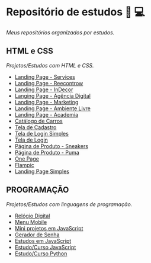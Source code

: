 # Repositório de estudos 📘 💻
*Meus repositórios organizados por estudos.* 

## HTML e CSS
*Projetos/Estudos com HTML e CSS.*

* [Landing Page - Services](https://github.com/lucasrenandns/landing-page-services)
* [Landing Page - Reecontrow](https://github.com/lucasrenandns/landing-page-reecontrow)
* [Landing Page - InDecor](https://github.com/lucasrenandns/landing-page-indecor)
* [Langing Page - Agência Digital](https://github.com/lucasrenandns/projeto-agencia-digital)
* [Landing Page - Marketing](https://github.com/lucasrenandns/landing-page-marketing)
* [Landing Page - Ambiente Livre](https://github.com/lucasrenandns/landing-page-ambiente-livre)
* [Landing Page - Academia](https://github.com/lucasrenandns/landing-page-academia)
* [Catálogo de Carros](https://github.com/lucasrenandns/projeto-catalogo-carros)
* [Tela de Cadastro](https://github.com/lucasrenandns/tela-de-cadastro)
* [Tela de Login Simples](https://github.com/lucasrenandns/tela-de-login-simples)
* [Tela de Login](https://github.com/lucasrenandns/tela-de-login)
* [Página de Produto - Sneakers](https://github.com/lucasrenandns/projeto-sneakers)
* [Página de Produto - Puma](https://github.com/lucasrenandns/pagina-de-produto)
* [One Page](https://github.com/lucasrenandns/one-page)
* [Flampic](https://github.com/lucasrenandns/flampic)
* [Landing Page Simples](https://github.com/lucasrenandns/landing-page-simple)

## PROGRAMAÇÃO
*Projetos/Estudos com linguagens de programação.*

* [Relógio Digital](https://github.com/lucasrenandns/Relogio-Digital)
* [Menu Mobile](https://github.com/lucasrenandns/menu-mobile)
* [Mini projetos em JavaScript](https://github.com/lucasrenandns/mini-projetos-javascript)
* [Gerador de Senha](https://github.com/lucasrenandns/gerador-de-senha)
* [Estudos em JavaScript](https://github.com/lucasrenandns/Estudos-em-JavaScript)
* [Estudo/Curso JavaScript](https://github.com/lucasrenandns/JavaScript)
* [Estudo/Curso Python](https://github.com/lucasrenandns/Python-3)
